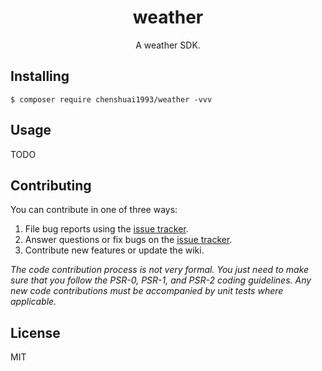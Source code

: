 <h1 align="center"> weather </h1>

<p align="center"> A weather SDK.</p>


## Installing

```shell
$ composer require chenshuai1993/weather -vvv
```

## Usage

TODO

## Contributing

You can contribute in one of three ways:

1. File bug reports using the [issue tracker](https://github.com/chenshuai1993/weather/issues).
2. Answer questions or fix bugs on the [issue tracker](https://github.com/chenshuai1993/weather/issues).
3. Contribute new features or update the wiki.

_The code contribution process is not very formal. You just need to make sure that you follow the PSR-0, PSR-1, and PSR-2 coding guidelines. Any new code contributions must be accompanied by unit tests where applicable._

## License

MIT